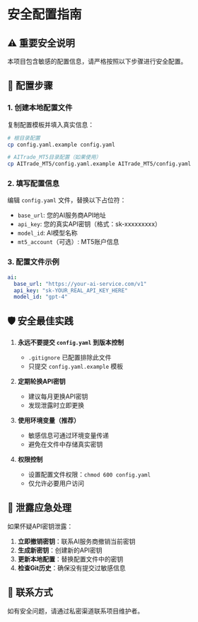 # 安全配置指南

## ⚠️ 重要安全说明

本项目包含敏感的配置信息，请严格按照以下步骤进行安全配置。

## 🔧 配置步骤

### 1. 创建本地配置文件

复制配置模板并填入真实信息：

```bash
# 根目录配置
cp config.yaml.example config.yaml

# AITrade_MT5目录配置（如果使用）
cp AITrade_MT5/config.yaml.example AITrade_MT5/config.yaml
```

### 2. 填写配置信息

编辑 `config.yaml` 文件，替换以下占位符：

- `base_url`: 您的AI服务商API地址
- `api_key`: 您的真实API密钥（格式：sk-xxxxxxxxx）
- `model_id`: AI模型名称
- `mt5_account`（可选）: MT5账户信息

### 3. 配置文件示例

```yaml
ai:
  base_url: "https://your-ai-service.com/v1"
  api_key: "sk-YOUR_REAL_API_KEY_HERE"
  model_id: "gpt-4"
```

## 🛡️ 安全最佳实践

1. **永远不要提交 `config.yaml` 到版本控制**
   - `.gitignore` 已配置排除此文件
   - 只提交 `config.yaml.example` 模板

2. **定期轮换API密钥**
   - 建议每月更换API密钥
   - 发现泄露时立即更换

3. **使用环境变量（推荐）**
   - 敏感信息可通过环境变量传递
   - 避免在文件中存储真实密钥

4. **权限控制**
   - 设置配置文件权限：`chmod 600 config.yaml`
   - 仅允许必要用户访问

## 🚨 泄露应急处理

如果怀疑API密钥泄露：

1. **立即撤销密钥**：联系AI服务商撤销当前密钥
2. **生成新密钥**：创建新的API密钥
3. **更新本地配置**：替换配置文件中的密钥
4. **检查Git历史**：确保没有提交过敏感信息

## 📝 联系方式

如有安全问题，请通过私密渠道联系项目维护者。